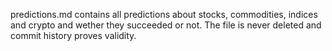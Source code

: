 predictions.md contains all predictions about stocks, commodities, indices and crypto and wether they succeeded or not. The file is never deleted and commit history proves validity.
